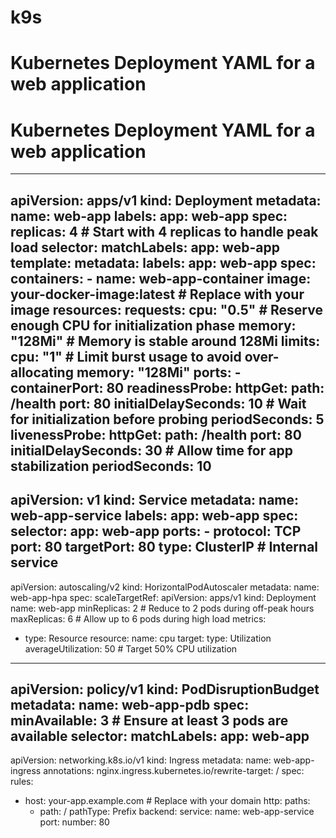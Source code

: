 # k9s

# Kubernetes Deployment YAML for a web application

# Kubernetes Deployment YAML for a web application
---
apiVersion: apps/v1
kind: Deployment
metadata:
  name: web-app
  labels:
    app: web-app
spec:
  replicas: 4  # Start with 4 replicas to handle peak load
  selector:
    matchLabels:
      app: web-app
  template:
    metadata:
      labels:
        app: web-app
    spec:
      containers:
      - name: web-app-container
        image: your-docker-image:latest # Replace with your image
        resources:
          requests:
            cpu: "0.5"  # Reserve enough CPU for initialization phase
            memory: "128Mi"  # Memory is stable around 128Mi
          limits:
            cpu: "1"  # Limit burst usage to avoid over-allocating
            memory: "128Mi"
        ports:
        - containerPort: 80
        readinessProbe:
          httpGet:
            path: /health
            port: 80
          initialDelaySeconds: 10  # Wait for initialization before probing
          periodSeconds: 5
        livenessProbe:
          httpGet:
            path: /health
            port: 80
          initialDelaySeconds: 30  # Allow time for app stabilization
          periodSeconds: 10
---
apiVersion: v1
kind: Service
metadata:
  name: web-app-service
  labels:
    app: web-app
spec:
  selector:
    app: web-app
  ports:
    - protocol: TCP
      port: 80
      targetPort: 80
  type: ClusterIP  # Internal service
---
apiVersion: autoscaling/v2
kind: HorizontalPodAutoscaler
metadata:
  name: web-app-hpa
spec:
  scaleTargetRef:
    apiVersion: apps/v1
    kind: Deployment
    name: web-app
  minReplicas: 2  # Reduce to 2 pods during off-peak hours
  maxReplicas: 6  # Allow up to 6 pods during high load
  metrics:
  - type: Resource
    resource:
      name: cpu
      target:
        type: Utilization
        averageUtilization: 50  # Target 50% CPU utilization
---
apiVersion: policy/v1
kind: PodDisruptionBudget
metadata:
  name: web-app-pdb
spec:
  minAvailable: 3  # Ensure at least 3 pods are available
  selector:
    matchLabels:
      app: web-app
---
apiVersion: networking.k8s.io/v1
kind: Ingress
metadata:
  name: web-app-ingress
  annotations:
    nginx.ingress.kubernetes.io/rewrite-target: /
spec:
  rules:
  - host: your-app.example.com # Replace with your domain
    http:
      paths:
      - path: /
        pathType: Prefix
        backend:
          service:
            name: web-app-service
            port:
              number: 80
